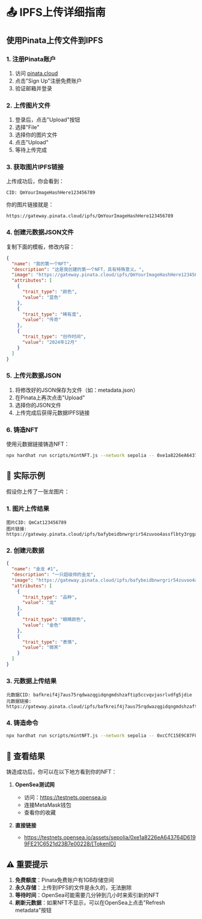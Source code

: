 # 📤 IPFS上传详细指南

## 使用Pinata上传文件到IPFS

### 1. 注册Pinata账户
1. 访问 [pinata.cloud](https://pinata.cloud)
2. 点击"Sign Up"注册免费账户
3. 验证邮箱并登录

### 2. 上传图片文件
1. 登录后，点击"Upload"按钮
2. 选择"File"
3. 选择你的图片文件
4. 点击"Upload"
5. 等待上传完成

### 3. 获取图片IPFS链接
上传成功后，你会看到：
```
CID: QmYourImageHashHere123456789
```

你的图片链接就是：
```
https://gateway.pinata.cloud/ipfs/QmYourImageHashHere123456789
```

### 4. 创建元数据JSON文件
复制下面的模板，修改内容：

```json
{
  "name": "我的第一个NFT",
  "description": "这是我创建的第一个NFT，具有特殊意义。",
  "image": "https://gateway.pinata.cloud/ipfs/QmYourImageHashHere123456789",
  "attributes": [
    {
      "trait_type": "颜色",
      "value": "蓝色"
    },
    {
      "trait_type": "稀有度",
      "value": "传奇"
    },
    {
      "trait_type": "创作时间",
      "value": "2024年12月"
    }
  ]
}
```

### 5. 上传元数据JSON
1. 将修改好的JSON保存为文件（如：metadata.json）
2. 在Pinata上再次点击"Upload"
3. 选择你的JSON文件
4. 上传完成后获得元数据IPFS链接

### 6. 铸造NFT
使用元数据链接铸造NFT：
```bash
npx hardhat run scripts/mintNFT.js --network sepolia -- 0xe1a8226eA643764D6199FE21C6521d23B7e00228 https://gateway.pinata.cloud/ipfs/QmYourMetadataHash
```

## 🎯 实际示例

假设你上传了一张龙图片：

### 1. 图片上传结果
```
图片CID: QmCat123456789
图片链接: https://gateway.pinata.cloud/ipfs/bafybeidbnwrgrir54zuvoo4assflbty3rggabb2tv4ou3nmqp4j33gskgy
```

### 2. 创建元数据
```json
{
  "name": "金龙 #1",
  "description": "一只超级帅的金龙",
  "image": "https://gateway.pinata.cloud/ipfs/bafybeidbnwrgrir54zuvoo4assflbty3rggabb2tv4ou3nmqp4j33gskgy",
  "attributes": [
    {
      "trait_type": "品种",
      "value": "龙"
    },
    {
      "trait_type": "眼睛颜色",
      "value": "金色"
    },
    {
      "trait_type": "表情",
      "value": "微笑"
    }
  ]
}
```

### 3. 元数据上传结果
```
元数据CID: bafkreif4j7aus75rqdwazqgidqngmdshzaftip5ccvqvjasrlvdfg5jdie
元数据链接: https://gateway.pinata.cloud/ipfs/bafkreif4j7aus75rqdwazqgidqngmdshzaftip5ccvqvjasrlvdfg5jdie
```

### 4. 铸造命令
```bash
npx hardhat run scripts/mintNFT.js --network sepolia -- 0xcCfC15E9C87F0fd3A1eA36b6f78Be08752CE96e0 https://gateway.pinata.cloud/ipfs/bafkreif4j7aus75rqdwazqgidqngmdshzaftip5ccvqvjasrlvdfg5jdie
```

## 📱 查看结果

铸造成功后，你可以在以下地方看到你的NFT：

1. **OpenSea测试网**
   - 访问：https://testnets.opensea.io
   - 连接MetaMask钱包
   - 查看你的收藏

2. **直接链接**
   - https://testnets.opensea.io/assets/sepolia/0xe1a8226eA643764D6199FE21C6521d23B7e00228/[TokenID]

## ⚠️ 重要提示

1. **免费额度**：Pinata免费账户有1GB存储空间
2. **永久存储**：上传到IPFS的文件是永久的，无法删除
3. **等待时间**：OpenSea可能需要几分钟到几小时来索引新的NFT
4. **刷新元数据**：如果NFT不显示，可以在OpenSea上点击"Refresh metadata"按钮
